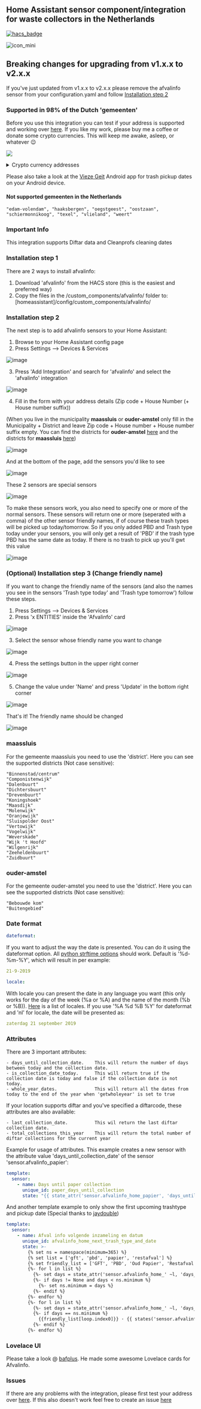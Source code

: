 ## Home Assistant sensor component/integration for waste collectors in the Netherlands
[![hacs_badge](https://img.shields.io/badge/HACS-Default-orange.svg)](https://github.com/hacs/integration)

![icon_mini](https://github.com/heyajohnny/afvalinfo/assets/20553716/b777f12e-8847-40a8-b5e7-4728378c0a92)
## Breaking changes for upgrading from v1.x.x to v2.x.x
If you've just updated from v1.x.x to v2.x.x please remove the afvalinfo sensor from your configuration.yaml and follow [Installation step 2](#installation-step-2)

### Supported in 98% of the Dutch 'gemeenten'

Before you use this integration you can test if your address is supported and working over [here](https://4fv4l.nl).
If you like my work, please buy me a coffee or donate some crypto currencies. This will keep me awake, asleep, or whatever :wink:

<a href="https://www.buymeacoffee.com/1v3ckWD" target="_blank"><img src="https://www.buymeacoffee.com/assets/img/custom_images/orange_img.png"></a><details>
  <summary>Crypto currency addresses</summary>
<img width="164px" alt="xmr" src="https://user-images.githubusercontent.com/20553716/210132784-63613225-d9da-427d-a20b-e1003045a1f4.png">
<img width="164px" alt="btc" src="https://user-images.githubusercontent.com/20553716/210132426-6c58d8d1-b351-4ae7-9b61-cd5511cdb4ed.png">
<img width="164px" alt="ada" src="https://user-images.githubusercontent.com/20553716/210132510-b1106b55-c9e3-413d-b8e0-26ba4e24a5de.png">
</details>

Please also take a look at the <a href="https://play.google.com/store/apps/details?id=com.viezegeitafval" target="_blank">Vieze Geit</a> Android app for trash pickup dates on your Android device.
<a href="https://play.google.com/store/apps/details?id=com.viezegeitafval" target="_blank"></a>

#### Not supported gemeenten in the Netherlands

```
"edam-volendam", "haaksbergen", "oegstgeest", "oostzaan", "schiermonnikoog", "texel", "vlieland", "weert"
```

### Important Info
This integration supports Diftar data and Cleanprofs cleaning dates

### Installation step 1
There are 2 ways to install afvalinfo:
1. Download 'afvalinfo' from the HACS store (this is the easiest and preferred way)
2. Copy the files in the /custom_components/afvalinfo/ folder to: [homeassistant]/config/custom_components/afvalinfo/

### Installation step 2
The next step is to add afvalinfo sensors to your Home Assistant:
1. Browse to your Home Assistant config page
2. Press Settings --> Devices & Services

![image](https://github.com/heyajohnny/afvalinfo/assets/20553716/b5c9eb17-dd4d-418c-b47e-420de6baf416)

3. Press 'Add Integration' and search for 'afvalinfo' and select the 'afvalinfo' integration

![image](https://github.com/heyajohnny/afvalinfo/assets/20553716/02f56b0f-1c01-4d42-b94e-529469545a0d)

4. Fill in the form with your address details (Zip code + House Number (+ House number suffix))

(When you live in the municipality <strong>maassluis</strong> or <strong>ouder-amstel</strong> only fill in the Municipality + District and leave Zip code + House number + House number suffix empty. You can find the districts for <strong>ouder-amstel</strong> [here](#ouder-amstel) and the districts for <strong>maassluis</strong> [here](#maassluis))

![image](https://github.com/heyajohnny/afvalinfo/assets/20553716/84c52c53-564a-4f40-abf4-a3a79d4f7759)

And at the bottom of the page, add the sensors you'd like to see

![image](https://github.com/heyajohnny/afvalinfo/assets/20553716/a724a27b-d238-4ac1-9cf0-0e24c9960d90)

These 2 sensors are special sensors

![image](https://github.com/heyajohnny/afvalinfo/assets/20553716/7fb50d3f-6100-419a-8ef2-b79c1c2178f2)

To make these sensors work, you also need to specify one or more of the normal sensors.
These sensors will return one or more (seperated with a comma) of the other sensor friendly names, if of course these trash types will be picked up today/tomorrow. So if you only added PBD and Trash type today under your sensors, you will only get a result of 'PBD' if the trash type PBD has the same date as today. If there is no trash to pick up you'll gwt this value

![image](https://github.com/heyajohnny/afvalinfo/assets/20553716/ecd5e4a5-6678-44f2-ba60-de7cbcffeb6f)

### (Optional) Installation step 3 (Change friendly name)
If you want to change the friendly name of the sensors (and also the names you see in the sensors 'Trash type today' and 'Trash type tomorrow') follow these steps.
1. Press Settings --> Devices & Services
2. Press 'x ENTITIES' inside the 'Afvalinfo' card

![image](https://github.com/heyajohnny/afvalinfo/assets/20553716/19759df4-a0b5-49d1-8b03-8af4afa1f8ec)

3. Select the sensor whose friendly name you want to change

![image](https://github.com/heyajohnny/afvalinfo/assets/20553716/5d415e80-f80f-4969-a48b-aab88f64f0f5)

4. Press the settings button in the upper right corner

![image](https://github.com/heyajohnny/afvalinfo/assets/20553716/474dadb0-afff-445d-8d51-1a38f4ef496b)

5. Change the value under 'Name' and press 'Update' in the bottom right corner

![image](https://github.com/heyajohnny/afvalinfo/assets/20553716/7f8e4234-508b-4dfb-86c4-a7528021fd67)

That's it! The friendly name should be changed

![image](https://github.com/heyajohnny/afvalinfo/assets/20553716/350f1bdc-4375-467b-8548-3103209c002c)

### maassluis
For the gemeente maassluis you need to use the 'district'. Here you can see the supported districts (Not case sensitive):
```
"Binnenstad/centrum"
"Componistenwijk"
"Dalenbuurt"
"Dichtersbuurt"
"Drevenbuurt"
"Koningshoek"
"Maasdijk"
"Molenwijk"
"Oranjewijk"
"Sluispolder Oost"
"Vertowijk"
"Vogelwijk"
"Weverskade"
"Wijk 't Hoofd"
"Wilgenrijk"
"Zeeheldenbuurt"
"Zuidbuurt"
```
### ouder-amstel
For the gemeente ouder-amstel you need to use the 'district'. Here you can see the supported districts (Not case sensitive):
```
"Bebouwde kom"
"Buitengebied"
```

### Date format
```yaml
dateformat:
```
If you want to adjust the way the date is presented. You can do it using the dateformat option. All [python strftime options](http://strftime.org/) should work.
Default is '%d-%m-%Y', which will result in per example:
```yaml
21-9-2019
```
```yaml
locale:
```
With locale you can present the date in any language you want (this only works for the day of the week (%a or %A) and the name of the month (%b or %B)). [Here](http://www.localeplanet.com/icu/iso639.html) is a list of locales. If you use '%A %d %B %Y' for dateformat and 'nl' for locale, the date will be presented as:
```yaml
zaterdag 21 september 2019
```

### Attributes
There are 3 important attributes:
```
- days_until_collection_date.    This will return the number of days between today and the collection date.
- is_collection_date_today.      This will return true if the collection date is today and false if the collection date is not today.
- whole_year_dates.              This will return all the dates from today to the end of the year when 'getwholeyear' is set to true
```

If your location supports diftar and you've specified a diftarcode, these attributes are also available:
```
- last_collection_date.          This wil return the last diftar collection date.
- total_collections_this_year    This will return the total number of diftar collections for the current year
```

Example for usage of attributes.
This example creates a new sensor with the attribute value 'days_until_collection_date' of the sensor 'sensor.afvalinfo_papier':
```yaml
template:
  sensor:
    - name: Days until paper collection
      unique_id: paper_days_until_collection
      state: "{{ state_attr('sensor.afvalinfo_home_papier', 'days_until_collection_date') }}"
```

And another template example to only show the first upcoming trashtype and pickup date (Special thanks to <a href="https://github.com/jaydouble" target="_blank">jaydouble</a>)
```yaml
template:
  sensor:
    - name: Afval info volgende inzameling en datum
      unique_id: afvalinfo_home_next_trash_type_and_date
      state: >-
        {% set ns = namespace(minimum=365) %}
        {% set list = ['gft', 'pbd', 'papier', 'restafval'] %}
        {% set friendly_list = ['GFT', 'PBD', 'Oud Papier', 'Restafval'] %}
        {%- for l in list %}
          {%- set days = state_attr('sensor.afvalinfo_home_' ~l, 'days_until_collection_date')%}
          {%- if days != None and days < ns.minimum %}
            {%- set ns.minimum = days %}
          {%- endif %}
        {%- endfor %}
        {%- for l in list %}
          {%- set days = state_attr('sensor.afvalinfo_home_' ~l, 'days_until_collection_date')%}
          {%- if days == ns.minimum %}
            {{friendly_list[loop.index0]}} · {{ states('sensor.afvalinfo_home_' ~l) }}
          {%- endif %}
        {%- endfor %}
```

### Lovelace UI
Please take a look @ <a href="https://github.com/bafplus/HA-afvalinfo-card" target="_blank">bafplus</a>. He made some awesome Lovelace cards for Afvalinfo.

### Issues
If there are any problems with the integration, please first test your address over [here](https://4fv4l.nl). If this also doesn't work feel free to create an issue [here](https://github.com/heyajohnny/afvalinfo/issues)
